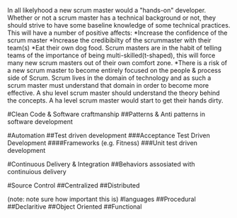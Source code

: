 In all likelyhood a new scrum master would a "hands-on" developer. Whether or not a scrum master has a technical background or not, they should strive to have some baseline knowledge of some technical practices. This will have a number of positive affects:
*Increase the confidence of the scrum master
*Increase the credibibilty of the scrummaster with their team(s)
*Eat their own dog food. Scrum masters are in the habit of telling teams of the importance of being multi-skilled(t-shaped), this will force many new scrum masters out of their own comfort zone.
*There is a risk of a new scrum master to become entirely focused on the people & process side of Scrum. Scrum lives in the domain of technology and as such a scrum master must understand that domain in order to become more effective. A shu level scrum master should understand the theory behind the concepts. A ha level scrum master would start to get their hands dirty.

#Clean Code & Software craftmanship
##Patterns & Anti patterns in software development

#Automation 
##Test driven development
###Acceptance Test Driven Development
####Frameworks (e.g. Fitness)
###Unit test driven development

#Continuous Delivery & Integration
##Behaviors assosiated with continuious delivery

#Source Control
##Centralized
##Distributed

(note: note sure how important this is)
#languages
##Procedural
##Declaritive
##Object Oriented
##Functional

